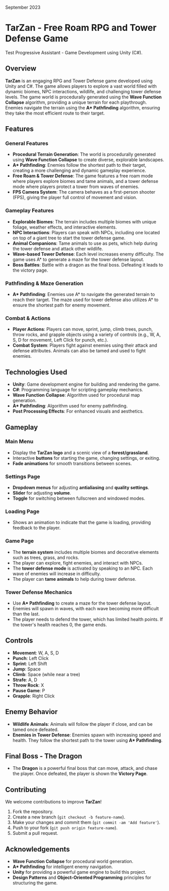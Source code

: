 September 2023

# TarZan - Free Roam RPG and Tower Defense Game

Test Progressive Assistant - Game Development using Unity (C#).

## Overview

**TarZan** is an engaging RPG and Tower Defense game developed using Unity and C#. The game allows players to explore a vast world filled with dynamic biomes, NPC interactions, wildlife, and challenging tower defense levels. The game world is procedurally generated using the **Wave Function Collapse** algorithm, providing a unique terrain for each playthrough. Enemies navigate the terrain using the **A\* Pathfinding** algorithm, ensuring they take the most efficient route to their target.

## Features

### General Features

- **Procedural Terrain Generation**: The world is procedurally generated using **Wave Function Collapse** to create diverse, explorable landscapes.
- **A\* Pathfinding**: Enemies follow the shortest path to their target, creating a more challenging and dynamic gameplay experience.
- **Free Roam & Tower Defense**: The game features a free roam mode where players explore biomes and tame animals, and a tower defense mode where players protect a tower from waves of enemies.
- **FPS Camera System**: The camera behaves as a first-person shooter (FPS), giving the player full control of movement and vision.

### Gameplay Features

- **Explorable Biomes**: The terrain includes multiple biomes with unique foliage, weather effects, and interactive elements.
- **NPC Interactions**: Players can speak with NPCs, including one located on top of a giant tree to start the tower defense game.
- **Animal Companions**: Tame animals to use as pets, which help during the tower defense and attack other wildlife.
- **Wave-based Tower Defense**: Each level increases enemy difficulty. The game uses A\* to generate a maze for the tower defense layout.
- **Boss Battles**: Battle with a dragon as the final boss. Defeating it leads to the victory page.

### Pathfinding & Maze Generation

- **A\* Pathfinding**: Enemies use A\* to navigate the generated terrain to reach their target. The maze used for tower defense also utilizes A\* to ensure the shortest path for enemy movement.

### Combat & Actions

- **Player Actions**: Players can move, sprint, jump, climb trees, punch, throw rocks, and grapple objects using a variety of controls (e.g., W, A, S, D for movement, Left Click for punch, etc.).
- **Combat System**: Players fight against enemies using their attack and defense attributes. Animals can also be tamed and used to fight enemies.

## Technologies Used

- **Unity**: Game development engine for building and rendering the game.
- **C#**: Programming language for scripting gameplay mechanics.
- **Wave Function Collapse**: Algorithm used for procedural map generation.
- **A\* Pathfinding**: Algorithm used for enemy pathfinding.
- **Post Processing Effects**: For enhanced visuals and aesthetics.

## Gameplay

### Main Menu

- Display the **TarZan logo** and a scenic view of a **forest/grassland**.
- Interactive **buttons** for starting the game, changing settings, or exiting.
- **Fade animations** for smooth transitions between scenes.

### Settings Page

- **Dropdown menus** for adjusting **antialiasing** and **quality settings**.
- **Slider** for adjusting **volume**.
- **Toggle** for switching between fullscreen and windowed modes.

### Loading Page

- Shows an animation to indicate that the game is loading, providing feedback to the player.

### Game Page

- The **terrain system** includes multiple biomes and decorative elements such as trees, grass, and rocks.
- The player can explore, fight enemies, and interact with NPCs.
- The **tower defense mode** is activated by speaking to an NPC. Each wave of enemies will increase in difficulty.
- The player can **tame animals** to help during tower defense.

### Tower Defense Mechanics

- Use **A\* Pathfinding** to create a maze for the tower defense layout.
- Enemies will spawn in waves, with each wave becoming more difficult than the last.
- The player needs to defend the tower, which has limited health points. If the tower's health reaches 0, the game ends.

## Controls

- **Movement**: W, A, S, D
- **Punch**: Left Click
- **Sprint**: Left Shift
- **Jump**: Space
- **Climb**: Space (while near a tree)
- **Strafe**: A, D
- **Throw Rock**: X
- **Pause Game**: P
- **Grapple**: Right Click

## Enemy Behavior

- **Wildlife Animals**: Animals will follow the player if close, and can be tamed once defeated.
- **Enemies in Tower Defense**: Enemies spawn with increasing speed and health. They follow the shortest path to the tower using **A\* Pathfinding**.

## Final Boss - The Dragon

- The **Dragon** is a powerful final boss that can move, attack, and chase the player. Once defeated, the player is shown the **Victory Page**.

## Contributing

We welcome contributions to improve **TarZan**!

1. Fork the repository.
2. Create a new branch (`git checkout -b feature-name`).
3. Make your changes and commit them (`git commit -am 'Add feature'`).
4. Push to your fork (`git push origin feature-name`).
5. Submit a pull request.

## Acknowledgements

- **Wave Function Collapse** for procedural world generation.
- **A\* Pathfinding** for intelligent enemy navigation.
- **Unity** for providing a powerful game engine to build this project.
- **Design Patterns** and **Object-Oriented Programming** principles for structuring the game.
